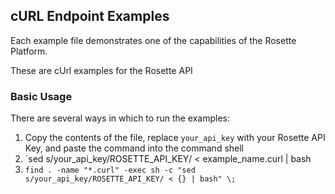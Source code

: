 ## cURL Endpoint Examples

Each example file demonstrates one of the capabilities of the Rosette Platform.

These are cUrl examples for the Rosette API

### Basic Usage

There are several ways in which to run the examples:

1. Copy the contents of the file, replace `your_api_key` with your Rosette API Key, and paste the command into the command shell
1. `sed s/your_api_key/ROSETTE_API_KEY/ < example_name.curl | bash
1. `find . -name "*.curl" -exec sh -c "sed s/your_api_key/ROSETTE_API_KEY/ < {} | bash" \;`


